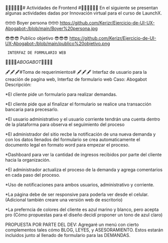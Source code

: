 🧑‍💻🧑‍💻🧑‍💻# Actividades de Frontend #🧑‍💻🧑‍💻🧑‍💻
En el siguiente se presentan algunas actividades dadas por Innovación virtual para el curso de LaunchX.

🤓🤓🤓 Boyer persona 🤓🤓🤓
https://github.com/Kerizr/Ejercicio-de-UI-UX-Abogabot-/blob/main/Boyer%20persona.jpg

😎😎😎 Publico objetivo 😎😎😎
https://github.com/Kerizr/Ejercicio-de-UI-UX-Abogabot-/blob/main/publico%20objetivo.png


     INTERFAZ DE FORMULARIO WEB
 🤖🤖🤖🤖_ABOGABOT_🤖🤖🤖🤖

🖋️🖋️🖋️#Toma de requerimientos# 🖋️🖋️🖋️
Interfaz de usuario para la creación de pagína web, Interfaz de formulario web Caso: Abogabot Descripción:

*El cliente pide un formulario para realizar demandas.

*El cliente pide que al finalizar el formulario se realice una transacción bancaria para precesarlo.

*El usuario administrativo y el usuario corriente tendrán una cuenta dentro de la plataforma para observa el seguimiento del proceso

*El administrador del sitio recbe la notificación de una nueva demanda y con los datos llenados del formulario se crea automaticamente el documento legal en formato word para empezar el proceso.

*Dashboard para ver la cantidad de ingresos recibidos por parte del cliente hacia la organización.

*El administrador actualiza el proceso de la demanda y agrega comentarios en cada paso del proceso.

*Uso de notificaciones para ambos usuarios, administrativo y corriente.

*La página debe de ser responsive para poderla ver desde el celular. (Adicional también creare una versión web de escritorio)

*La preferncia de colores del cliente es azul marino y blanco, pero acepta pro (Cómo propuestas para el diseño decidí proponer un tono de azul claro)

PROPUESTA POR PARTE DEL DEV: Agregaré un menú con cierto complementos tales cómo BLOG, LEYES, y ASESORAMIENTO. Estos estarán incluidos junto al llenado de formulario para las DEMANDAS.
